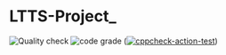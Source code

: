 # LTTS-Project_
![Quality check](https://www.code-inspector.com/project/25157/score/svg)
![code grade](https://www.code-inspector.com/project/25157/status/svg)
([![cppcheck-action-test](https://github.com/PrajaktaZode/LTTS-Project/actions/workflows/cpp_check.yml/badge.svg)](https://github.com/PrajaktaZode/LTTS-Project/actions/workflows/cpp_check.yml))
